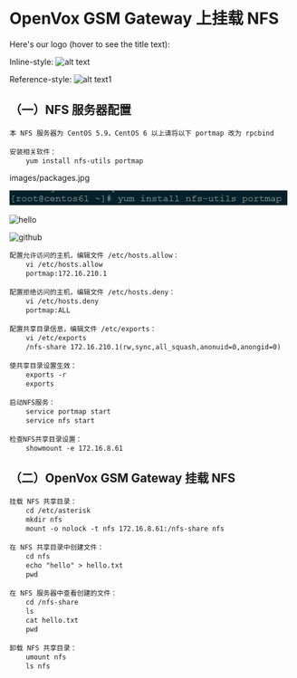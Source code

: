 # OpenVox GSM Gateway 上挂载 NFS

Here's our logo (hover to see the title text):

Inline-style:
![alt text](assets/logo-white.png)

Reference-style:
![alt text1][logo]

[logo]: assets/logo-white.png

## （一）NFS 服务器配置

	本 NFS 服务器为 CentOS 5.9，CentOS 6 以上请将以下 portmap 改为 rpcbind

	安装相关软件：
		yum install nfs-utils portmap
		
images/packages.jpg
	
![hello](images/packages.jpg)

![hello][logo]

[logo]: images/packages.jpg
	
![github](http://172.16.0.222/zouhualong/mytools/tree/master/linux/nfsimages/packages.jpg "github") 
 
	配置允许访问的主机，编辑文件 /etc/hosts.allow：
		vi /etc/hosts.allow
		portmap:172.16.210.1
 
	配置拒绝访问的主机，编辑文件 /etc/hosts.deny：
		vi /etc/hosts.deny
		portmap:ALL
 
	配置共享目录信息，编辑文件 /etc/exports：
		vi /etc/exports
		/nfs-share 172.16.210.1(rw,sync,all_squash,anonuid=0,anongid=0)
 
	使共享目录设置生效：
		exports -r
		exports
 
	启动NFS服务：
 		service portmap start
		service nfs start

	检查NFS共享目录设置：
		showmount -e 172.16.8.61
 
## （二）OpenVox GSM Gateway 挂载 NFS

	挂载 NFS 共享目录：
		cd /etc/asterisk
		mkdir nfs
		mount -o nolock -t nfs 172.16.8.61:/nfs-share nfs
 
	在 NFS 共享目录中创建文件：
		cd nfs
		echo "hello" > hello.txt
		pwd
 
	在 NFS 服务器中查看创建的文件：
		cd /nfs-share
		ls
		cat hello.txt
		pwd
 
	卸载 NFS 共享目录：
		umount nfs
		ls nfs